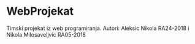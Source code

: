 # WebProjekat
Timski projekat iz web programiranja. 
Autori: Aleksic Nikola RA24-2018 i Nikola Milosaveljvic RA05-2018
